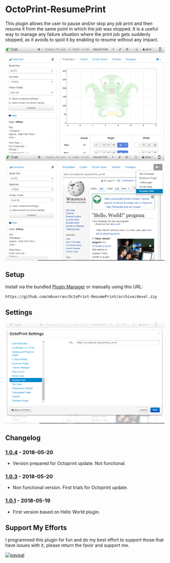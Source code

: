# OctoPrint-ResumePrint

This plugin allows the user to pause and/or stop any job print and then resume it from the same point in which the job was stopped. It is a useful way to manage any failure situation where the print job gets suddenly stopped, as it avoids to spoil it by enabling to resume without any impact.

![screenshot](ResumePrint_Navbar.png) ![screenshot](ResumePrint_Tab.png)

## Setup

Install via the bundled [Plugin Manager](https://github.com/foosel/OctoPrint/wiki/Plugin:-Plugin-Manager)
or manually using this URL:

    https://github.com/mbserran/OctoPrint-ResumePrint/archive/devel.zip

## Settings

![screenshot](ResumePrint_Settings.png)

## Changelog

### [1.0.4] - 2018-05-20
- Version prepared for Octoprint update. Not functional.

### [1.0.3] - 2018-05-20
- Non functional version. First trials for Octoprint update.

### [1.0.1] - 2018-05-19
- First version based on Hello World plugin.

## Support My Efforts
I programmed this plugin for fun and do my best effort to support those that have issues with it, please return the favor and support me.

[![paypal](https://www.paypalobjects.com/en_US/i/btn/btn_donateCC_LG.gif)](https://paypal.me/mbserran)

[1.0.4]: https://github.com/mbserran/OctoPrint-ResumePrint/tree/1.0.4
[1.0.3]: https://github.com/mbserran/OctoPrint-ResumePrint/tree/1.0.3
[1.0.1]: https://github.com/mbserran/OctoPrint-ResumePrint/tree/1.0.1
